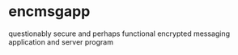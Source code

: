 # encmsgapp
questionably secure and perhaps functional encrypted messaging application and server program
